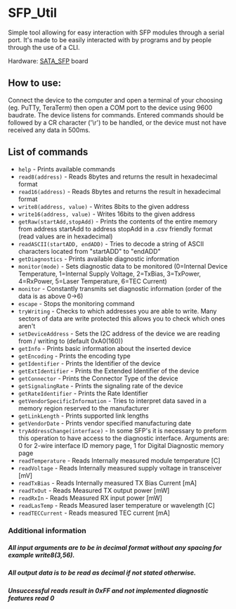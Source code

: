 
# SFP_Util
Simple tool allowing for easy interaction with SFP modules through a serial port. It's made to be easily interacted with by programs and by people through the use of a CLI.

Hardware: [SATA_SFP](https://github.com/sinara-hw/SATA_SFP) board

## How to use:

Connect the device to the computer and open a terminal of your choosing (eg. PuTTy, TeraTerm) then open a COM port to the device using 9600 baudrate. The device listens for commands.  Entered commands should be followed by a CR character ('\r') to be handled, or the device must not have received any data in 500ms.

## List of commands
- `help` - Prints available commands
- `read8(address)`  - Reads 8bytes and returns the result in hexadecimal format
- `read16(address)` - Reads 8bytes and returns the result in hexadecimal format
- `write8(address, value)`  - Writes 8bits to the given address
- `write16(address, value)` - Writes 16bits to the given address
- `getRaw(startAdd,stopAdd)` - Prints the contents of the entire memory from address startAdd to address stopAdd in a .csv friendly format (read values are in hexadecimal)
- `readASCII(startADD, endADD)` - Tries to decode a string of ASCII characters located from "startADD" to "endADD"
- `getDiagnostics` - Prints available diagnostic information
- `monitor(mode)` - Sets diagnostic data to be monitored (0=Internal Device Temperature, 1=Internal Supply Voltage, 2=TxBias, 3=TxPower, 4=RxPower, 5=Laser Temperature, 6=TEC Current)
- `monitor` - Constantly transmits set diagnostic information (order of the data is as above 0->6)
- `escape` - Stops the monitoring command
- `tryWriting` - Checks to which addresses you are able to write. Many sectors of data are write protected this allows you to check which ones aren't
- `setDeviceAddress` - Sets the I2C address of the device we are reading from / writing to (default 0xA0(160))
- `getInfo` - Prints basic information about the inserted device
- `getEncoding` - Prints the encoding type
- `getIdentifier` - Prints the Identifier of the device
- `getExtIdentifier` - Prints the Extended Identifier of the device
- `getConnector` - Prints the Connector Type of the device
- `getSignalingRate` - Prints the signaling rate of the device
- `getRateIdentifier` - Prints the Rate Identifier
- `getVendorSpecificInformation` - Tries to interpret data saved in a memory region reserved to the manufacturer
- `getLinkLength` - Prints supported link lengths
- `getVendorDate` - Prints vendor specified manufacturing date
- `tryAddressChange(interface)` - In some SFP's it is necessary to preform this operation to have access to the diagnostic interface. Arguments are: 0 for 2-wire interface ID memory page, 1 for Digital Diagnostic memory page
- `readTemperature` - Reads Internally measured module temperature [C]
- `readVoltage` - Reads Internally measured supply voltage in transceiver [mV]
- `readTxBias` - Reads Internally measured TX Bias Current [mA]
- `readTxOut` - Reads Measured TX output power [mW]
- `readRxIn` - Reads Measured RX input power [mW]
- `readLasTemp` - Reads Measured laser temperature or wavelength [C]
- `readTECCurrent` - Reads measured TEC current [mA]



### Additional information
##### All input arguments are to be in decimal format without any spacing for example write8(3,56).
##### All output data is to be read as decimal if not stated otherwise.
##### Unsuccessful reads result in 0xFF and not implemented diagnostic features read 0

